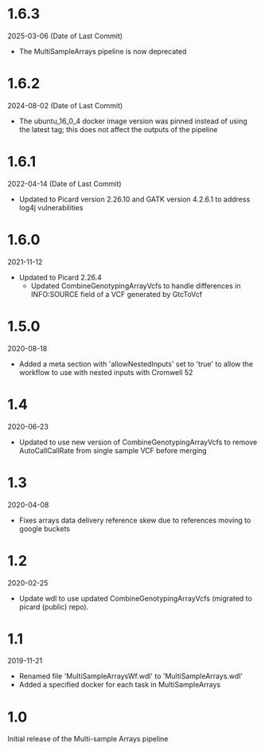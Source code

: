 # 1.6.3
2025-03-06 (Date of Last Commit)

* The MultiSampleArrays pipeline is now deprecated


# 1.6.2
2024-08-02 (Date of Last Commit)

* The ubuntu_16_0_4 docker image version was pinned instead of using the latest tag; this does not affect the outputs of the pipeline

# 1.6.1
2022-04-14 (Date of Last Commit)

* Updated to Picard version 2.26.10 and GATK version 4.2.6.1 to address log4j vulnerabilities

# 1.6.0
2021-11-12

* Updated to Picard 2.26.4
    * Updated CombineGenotypingArrayVcfs to handle differences in INFO:SOURCE field of a VCF generated by GtcToVcf

# 1.5.0
2020-08-18

* Added a meta section with 'allowNestedInputs' set to 'true' to allow the workflow to use with nested inputs with Cromwell 52

# 1.4
2020-06-23

* Updated to use new version of CombineGenotypingArrayVcfs to remove AutoCallCallRate from 
single sample VCF before merging

# 1.3

2020-04-08

* Fixes arrays data delivery reference skew due to references moving to google buckets

# 1.2

2020-02-25

* Update wdl to use updated CombineGenotypingArrayVcfs (migrated to picard (public) repo).

# 1.1

2019-11-21

* Renamed file 'MultiSampleArraysWf.wdl' to 'MultiSampleArrays.wdl'
* Added a specified docker for each task in MultiSampleArrays

# 1.0
Initial release of the Multi-sample Arrays pipeline

